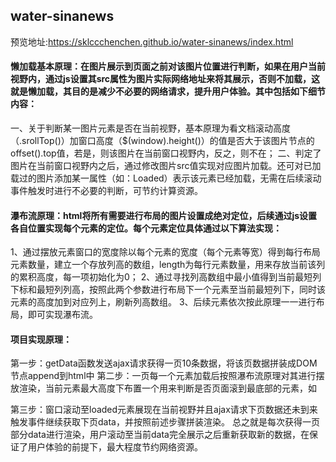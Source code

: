 ## water-sinanews
预览地址:https://sklccchenchen.github.io/water-sinanews/index.html
#### 懒加载基本原理：在图片展示到页面之前对该图片位置进行判断，如果在用户当前视野内，通过js设置其src属性为图片实际网络地址来将其展示，否则不加载，这就是懒加载，其目的是减少不必要的网络请求，提升用户体验。其中包括如下细节内容：
一、关于判断某一图片元素是否在当前视野，基本原理为看文档滚动高度（.srollTop()）加窗口高度（$(window).height()）的值是否大于该图片节点的offset().top值，若是，则该图片在当前窗口视野内，反之，则不在；
二、判定了图片在当前窗口视野内之后，通过修改图片src值实现对应图片加载。还可对已加载过的图片添加某一属性（如：Loaded）表示该元素已经加载，无需在后续滚动事件触发时进行不必要的判断，可节约计算资源。

#### 瀑布流原理：html将所有需要进行布局的图片设置成绝对定位，后续通过js设置各自位置实现每个元素的定位。每个元素定位具体通过以下算法实现：
1、通过摆放元素窗口的宽度除以每个元素的宽度（每个元素等宽）得到每行布局元素数量，建立一个存放列高的数组，length为每行元素数量，用来存放当前该列的累积高度，每一项初始化为0；
2、通过寻找列高数组中最小值得到当前最短列下标和最短列列高，按照此两个参数进行布局下一个元素至当前最短列下，同时该元素的高度加到对应列上，刷新列高数组。
3、后续元素依次按此原理一一进行布局，即可实现瀑布流。

#### 项目实现原理：
第一步：getData函数发送ajax请求获得一页10条数据，将该页数据拼装成DOM节点append到html中
第二步：一页每一个元素加载后按照瀑布流原理对其进行摆放渲染，当前元素最大高度下布置一个用来判断是否页面滚到最底部的元素，如<div class="loaded"></div>
第三步：窗口滚动至loaded元素展现在当前视野并且ajax请求下页数据还未到来触发事件继续获取下页data，并按照前述步骤拼装渲染。
   总之就是每次获得一页部分data进行渲染，用户滚动至当前data完全展示之后重新获取新的数据，在保证了用户体验的前提下，最大程度节约网络资源。
